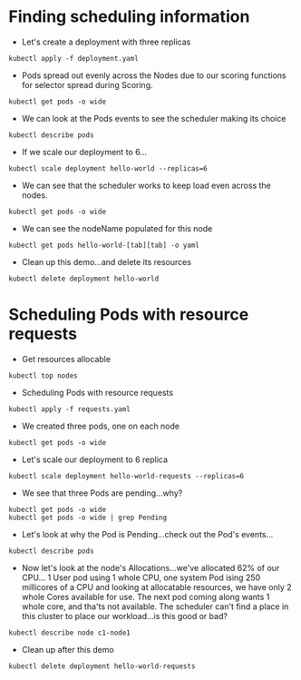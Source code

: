 # Finding scheduling information

- Let's create a deployment with three replicas

```
kubectl apply -f deployment.yaml
```

- Pods spread out evenly across the Nodes due to our scoring functions for selector spread during Scoring.

```
kubectl get pods -o wide
```

- We can look at the Pods events to see the scheduler making its choice

```
kubectl describe pods 
```

- If we scale our deployment to 6...

```
kubectl scale deployment hello-world --replicas=6
```

- We can see that the scheduler works to keep load even across the nodes.

```
kubectl get pods -o wide
```

- We can see the nodeName populated for this node

```
kubectl get pods hello-world-[tab][tab] -o yaml
```

- Clean up this demo...and delete its resources

```
kubectl delete deployment hello-world
```



# Scheduling Pods with resource requests

- Get resources allocable

```
kubectl top nodes
```

- Scheduling Pods with resource requests

```
kubectl apply -f requests.yaml
```

- We created three pods, one on each node

```
kubectl get pods -o wide
```

- Let's scale our deployment to 6 replica

```
kubectl scale deployment hello-world-requests --replicas=6
```

- We see that three Pods are pending...why?

```
kubectl get pods -o wide
kubectl get pods -o wide | grep Pending
```

- Let's look at why the Pod is Pending...check out the Pod's events...

```
kubectl describe pods
```

- Now let's look at the node's Allocations...we've allocated 62% of our CPU...
1 User pod using 1 whole CPU, one system Pod ising 250 millicores of a CPU and 
looking at allocatable resources, we have only 2 whole Cores available for use.
The next pod coming along wants 1 whole core, and tha'ts not available.
The scheduler can't find a place in this cluster to place our workload...is this good or bad?

```
kubectl describe node c1-node1
```

- Clean up after this demo

```
kubectl delete deployment hello-world-requests
```